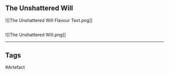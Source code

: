 ## The Unshattered Will
![[The Unshattered Will Flavour Text.png]]

## 
![[The Unshattered Will.png]]

---
## Tags
#Artefact